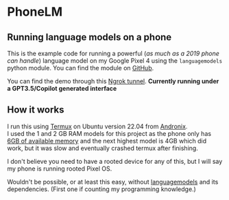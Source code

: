 # PhoneLM
## Running language models on a phone

This is the example code for running a powerful (*as much as a 2019 phone can handle*) language model on my Google Pixel 4 using the `languagemodels` python module. You can find the module on [GitHub](https://github.com/jncraton/languagemodels).

You can find the demo through this [Ngrok tunnel](https://crisp-joey-distinctly.ngrok-free.app/). **Currently running under a GPT3.5/Copilot generated interface**

## How it works

I run this using [Termux](https://termux.dev/en/) on Ubuntu version 22.04 from [Andronix](https://andronix.app/).\
I used the 1 and 2 GB RAM models for this project as the phone only has [6GB of available memory](https://en.m.wikipedia.org/wiki/Pixel_4) and the next highest model is 4GB which did work, but it was slow and eventually crashed termux after finishing.

I don't believe you need to have a rooted device for any of this, but I will say my phone is running rooted Pixel OS.

Wouldn't be possible, or at least this easy, without [languagemodels](https://github.com/jncraton/languagemodels) and its dependencies. (First one if counting my programming knowledge.)
